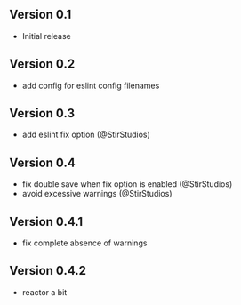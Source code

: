 ## Version 0.1

- Initial release

## Version 0.2

- add config for eslint config filenames

## Version 0.3

- add eslint fix option (@StirStudios)

## Version 0.4

- fix double save when fix option is enabled (@StirStudios)
- avoid excessive warnings (@StirStudios)

## Version 0.4.1

- fix complete absence of warnings

## Version 0.4.2

- reactor a bit
